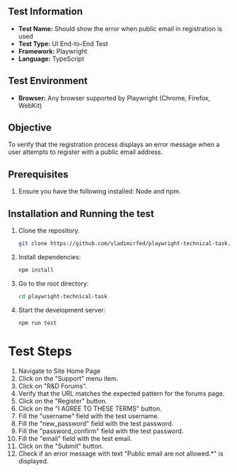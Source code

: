## Test Information
- **Test Name:** Should show the error when public email in registration is used
- **Test Type:** UI End-to-End Test
- **Framework:** Playwright
- **Language:** TypeScript

## Test Environment
- **Browser:** Any browser supported by Playwright (Chrome, Firefox, WebKit)

## Objective
To verify that the registration process displays an error message when a user attempts to register with a public email address.

## Prerequisites
1. Ensure you have the following installed: Node and npm.

## Installation and Running the test
1. Clone the repository.
   ```bash
   git clone https://github.com/vladimirfed/playwright-technical-task.git

2. Install dependencies:
   ```bash
   npm install

3. Go to the root directory:
   ```bash
   cd playwright-technical-task

4. Start the development server:
   ```bash
   npm run test

# Test Steps

1. Navigate to Site Home Page
2. Click on the "Support" menu item.
3. Click on "R&D Forums".
4. Verify that the URL matches the expected pattern for the forums page.
5. Click on the "Register" button.
6. Click on the "I AGREE TO THESE TERMS" button.
7. Fill the "username" field with the test username.
8. Fill the "new_password" field with the test password.
9. Fill the "password_confirm" field with the test password.
10. Fill the "email" field with the test email.
11. Click on the "Submit" button.
12. Check if an error message with text "Public email are not allowed.*" is displayed.
